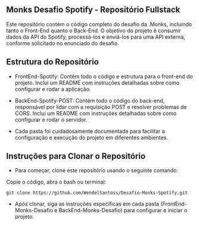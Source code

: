 ## Monks Desafio Spotify - Repositório Fullstack
Este repositório contém o código completo do desafio da .Monks, incluindo tanto o Front-End quanto o Back-End. O objetivo do projeto é consumir dados da API do Spotify, processá-los e enviá-los para uma API externa, conforme solicitado no enunciado do desafio.

## Estrutura do Repositório
- FrontEnd-Spotify: Contém todo o código e estrutura para o front-end do projeto. Inclui um README com instruções detalhadas sobre como configurar e rodar a aplicação.

- BackEnd-Spotify-POST: Contém todo o código do back-end, responsável por lidar com a requisição POST e resolver problemas de CORS. Inclui um README com instruções detalhadas sobre como configurar e rodar o servidor.

- Cada pasta foi cuidadosamente documentada para facilitar a configuração e execução do projeto em diferentes ambientes.

## Instruções para Clonar o Repositório

- Para começar, clone este repositório usando o seguinte comando:

Copie o código, abra o bash ou terminal:<br>
```
git clone https://github.com/WendelSantoss/Desafio-Monks-Spotify.git
```

- Após clonar, siga as instruções específicas em cada pasta (FrontEnd-Monks-Desafio e BackEnd-Monks-Desafio) para configurar e iniciar o projeto.
